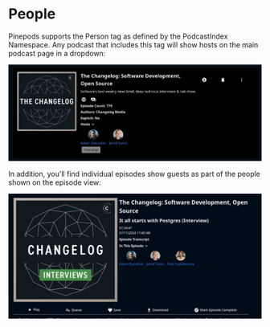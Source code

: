 # People

Pinepods supports the Person tag as defined by the PodcastIndex Namespace. Any podcast that includes this tag will show hosts on the main podcast page in a dropdown:

![People Podcast;](../../static/img/people.png)

In addition, you'll find individual episodes show guests as part of the people shown on the episode view:

![Guest Podcast;](../../static/img/peopleepisode.png)